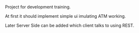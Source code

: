 Project for development training.

At first it should implement simple ui imulating ATM working.

Later Server Side can be added which client talks to using REST.